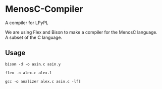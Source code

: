 # MenosC-Compiler
A compiler for LPyPL

We are using Flex and Bison to make a compiler for the MenosC language. 
A subset of the C language.

## Usage

`bison -d -o asin.c asin.y`

`flex -o alex.c alex.l`

`gcc -o analizer alex.c asin.c -lfl`
